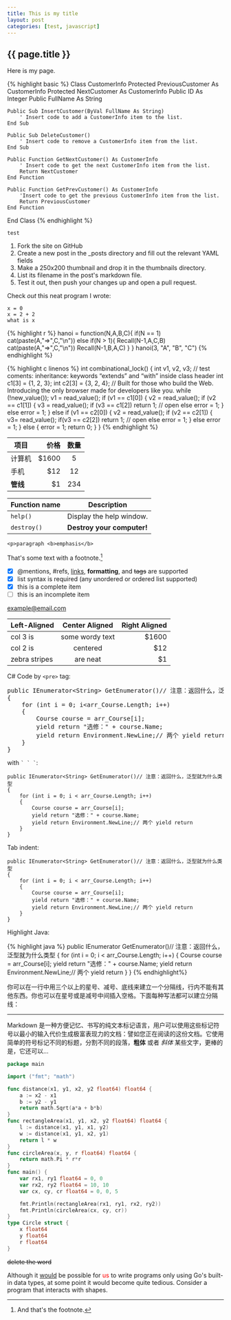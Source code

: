 ```yaml
---
title: This is my title
layout: post
categories: [test, javascript]
---
```


## {{ page.title }}

Here is my page.

<!--?prettify lang=basic linenums=true?-->

{% highlight basic %}
Class CustomerInfo
    Protected PreviousCustomer As CustomerInfo
    Protected NextCustomer As CustomerInfo
    Public ID As Integer
    Public FullName As String

    Public Sub InsertCustomer(ByVal FullName As String)
        ' Insert code to add a CustomerInfo item to the list.
    End Sub

    Public Sub DeleteCustomer()
        ' Insert code to remove a CustomerInfo item from the list.
    End Sub

    Public Function GetNextCustomer() As CustomerInfo
        ' Insert code to get the next CustomerInfo item from the list.
        Return NextCustomer
    End Function

    Public Function GetPrevCustomer() As CustomerInfo
        'Insert code to get the previous CustomerInfo item from the list.
        Return PreviousCustomer
    End Function
End Class
{% endhighlight %}

<!--more-->

`test`


1. Fork the site on GitHub
2. Create a new post in the _posts directory and fill out the relevant YAML fields
3. Make a 250x200 thumbnail and drop it in the thumbnails directory.
4. List its filename in the post's markdown file.
5. Test it out, then push your changes up and open a pull request.


Check *out* this neat program I wrote:

```
x = 0
x = 2 + 2
what is x
```

{% highlight r %}
hanoi = function(N,A,B,C){
  if(N == 1)
    cat(paste(A,"=>",C,"\n")) else
      if(N > 1){
        Recall(N-1,A,C,B)
        cat(paste(A,"=>",C,"\n"))
        Recall(N-1,B,A,C)
      }
}
hanoi(3, "A", "B", "C")
{% endhighlight %}

{% highlight c linenos %}
int combinational_lock() {
		int v1, v2, v3;
		// test coments: inheritance: keywords “extends” and “with” inside class header
		int c1[3] = {1, 2, 3};
		int c2[3] = {3, 2, 4};
		// Built for those who build the Web. Introducing the only browser made for developers like you.
		while (!new_value());
		v1 = read_value();
		if (v1 == c1[0]) {
			v2 = read_value();
			if (v2 == c1[1]) {
				v3 = read_value();
				if (v3 == c1[2]) return 1; // open
				else error = 1;
			} else error = 1;
		} else if (v1 == c2[0]) {
			v2 = read_value();
			if (v2 == c2[1]) {
				v3= read_value();
				if(v3 == c2[2]) return 1; // open
				else error = 1;
			} else error = 1;
		} else {
			error = 1;
			return 0;
		}
}
{% endhighlight %}


| 项目        | 价格   |  数量  |
| --------   | -----:  | :----:  |
| 计算机     | $1600 |   5     |
| 手机        |   $12   |   12   |
| **管线**        |    $1    |  234  |

| Function name    | Description                    |
| ---------------- | ------------------------------ |
| `help()`      | Display the help window.       |
| `destroy()`   | **Destroy your computer!**     |

~~~~~~~~~~~~~~~~~~~~~~~~~~~~
<p>paragraph <b>emphasis</b>
~~~~~~~~~~~~~~~~~~~~~~~~~~~~

That's some text with a footnote.[^text]

[^text]: And that's the footnote.

- [x] @mentions, #refs, [links](), **formatting**, and <del>tags</del> are supported
- [x] list syntax is required (any unordered or ordered list supported)
- [x] this is a complete item
- [ ] this is an incomplete item

<example@email.com>

| Left-Aligned  | Center Aligned  | Right Aligned |
| :------------ |:---------------:| -----:|
| col 3 is      | some wordy text | $1600 |
| col 2 is      | centered        |   $12 |
| zebra stripes | are neat        |    $1 |


C# Code by `<pre>` tag:

<pre class="brush: csharp; highlight: [2,4]">
public IEnumerator&lt;String> GetEnumerator()// 注意：返回什么，泛型就为什么类型
{
    for (int i = 0; i&lt;arr_Course.Length; i++)
    {
        Course course = arr_Course[i];
        yield return "选修：" + course.Name;
        yield return Environment.NewLine;// 两个 yield return
    }
}
</pre>

with `` ` ` ` ``:

```
public IEnumerator<String> GetEnumerator()// 注意：返回什么，泛型就为什么类型
{
    for (int i = 0; i < arr_Course.Length; i++)
    {
        Course course = arr_Course[i];
        yield return "选修：" + course.Name;
        yield return Environment.NewLine;// 两个 yield return
    }
}
```

Tab indent:

	public IEnumerator<String> GetEnumerator()// 注意：返回什么，泛型就为什么类型
	{
		for (int i = 0; i < arr_Course.Length; i++)
		{
			Course course = arr_Course[i];
			yield return "选修：" + course.Name;
			yield return Environment.NewLine;// 两个 yield return
		}
	}

Highlight Java:

{% highlight java %}
public IEnumerator<String> GetEnumerator()// 注意：返回什么，泛型就为什么类型
{
    for (int i = 0; i < arr_Course.Length; i++)
    {
        Course course = arr_Course[i];
        yield return "选修：" + course.Name;
        yield return Environment.NewLine;// 两个 yield return
    }
}
{% endhighlight%}

你可以在一行中用三个以上的星号、减号、底线来建立一个分隔线，行内不能有其他东西。你也可以在星号或是减号中间插入空格。下面每种写法都可以建立分隔线：

- - -

Markdown 是一种方便记忆、书写的纯文本标记语言，用户可以使用这些标记符号以最小的输入代价生成极富表现力的文档：譬如您正在阅读的这份文档。它使用简单的符号标记不同的标题，分割不同的段落，**粗体** 或者 *斜体* 某些文字，更棒的是，它还可以...

<!--?prettify lang=go linenums=true?-->
```go
package main

import ("fmt"; "math")

func distance(x1, y1, x2, y2 float64) float64 {
	a := x2 - x1
	b := y2 - y1
	return math.Sqrt(a*a + b*b)
}
func rectangleArea(x1, y1, x2, y2 float64) float64 {
	l := distance(x1, y1, x1, y2)
	w := distance(x1, y1, x2, y1)
	return l * w
}
func circleArea(x, y, r float64) float64 {
	return math.Pi * r*r
}
func main() {
	var rx1, ry1 float64 = 0, 0
	var rx2, ry2 float64 = 10, 10
	var cx, cy, cr float64 = 0, 0, 5

	fmt.Println(rectangleArea(rx1, ry1, rx2, ry2))
	fmt.Println(circleArea(cx, cy, cr))
}
type Circle struct {
	x float64
	y float64
	r float64
}
```

~~delete the word~~

Although it <u>would</u> be possible for <font color="red">us</font> to write programs only using Go's built-in data types, at some point it would become quite tedious. Consider a program that interacts with shapes.
